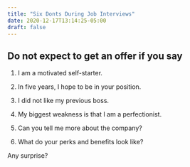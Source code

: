 ```yaml
---
title: "Six Donts During Job Interviews"
date: 2020-12-17T13:14:25-05:00
draft: false
---
```


## Do not expect to get an offer if you say  

1. I am a motivated self-starter.

2. In five years, I hope to be in your position.

3. I did not like my previous boss.

4. My biggest weakness is that I am a perfectionist.

5. Can you tell me more about the company?

6. What do your perks and benefits look like?

Any surprise?

